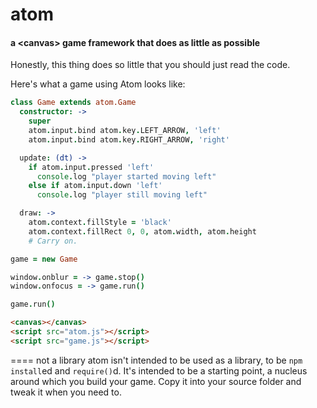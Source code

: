 # atom
#### a &lt;canvas&gt; game framework that does as little as possible

Honestly, this thing does so little that you should just read the code.

Here's what a game using Atom looks like:

```coffeescript
class Game extends atom.Game
  constructor: ->
    super
    atom.input.bind atom.key.LEFT_ARROW, 'left'
    atom.input.bind atom.key.RIGHT_ARROW, 'right'

  update: (dt) ->
    if atom.input.pressed 'left'
      console.log "player started moving left"
    else if atom.input.down 'left'
      console.log "player still moving left"

  draw: ->
    atom.context.fillStyle = 'black'
    atom.context.fillRect 0, 0, atom.width, atom.height
    # Carry on.

game = new Game

window.onblur = -> game.stop()
window.onfocus = -> game.run()

game.run()
```
```html
<canvas></canvas>
<script src="atom.js"></script>
<script src="game.js"></script>
```

==== not a library
atom isn't intended to be used as a library, to be `npm install`ed and `require()`d. It's intended to be a starting point, a nucleus around which you build your game. Copy it into your source folder and tweak it when you need to.
